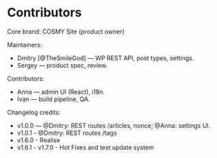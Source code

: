 # Contributors

Core brand: COSMY Site (product owner)

Maintainers:
- Dmitry [@TheSmileGod] — WP REST API, post types, settings.
- Sergey  — product spec, review.

Contributors:
- Anna  — admin UI (React), i18n.
- Ivan  — build pipeline, QA.

Changelog credits:
- v1.0.0 — @Dmitry: REST routes /articles, nonce; @Anna: settings UI.
- v1.0.1 - @Dmitry: REST routes /tags
- v1.6.0 - Realise
- v1.6.1 - v1.7.0 - Hot Fixes and test update system
